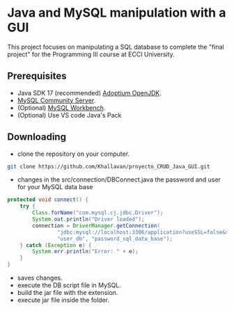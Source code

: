 # Java and MySQL manipulation with a GUI

This project focuses on manipulating a SQL database to complete the "final project" for the Programming III course at ECCI University.

## Prerequisites

- Java SDK 17 (recommended) [Adoptium OpenJDK](https://adoptium.net/).
- [MySQL Community Server](https://dev.mysql.com/downloads/mysql/).
- (Optional) [MySQL Workbench](https://dev.mysql.com/downloads/workbench/).
- (Optional) Use VS code Java's Pack

## Downloading

- clone the repository on your computer.

``` bash
git clone https://github.com/Khallavan/proyecto_CRUD_Java_GUI.git
```

- changes in the src/connection/DBConnect.java the password and user for your MySQL data base

```java
protected void connect() {
    try {
        Class.forName("com.mysql.cj.jdbc.Driver");
        System.out.println("Driver loaded");
        connection = DriverManager.getConnection(
                "jdbc:mysql://localhost:3306/application?useSSL=false&serverTimezone=UTC&useUnicode=true&characterEncoding=utf-8",
                "user_db", "password_sql_data_base");
    } catch (Exception e) {
        System.err.println("Error: " + e);
    }
}
```

- saves changes.
- execute the DB script file in MySQL.
- build the jar file with the extension.
- execute jar file inside the folder.
